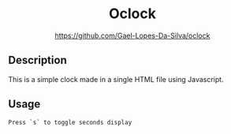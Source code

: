 <div align="center">
	<h1>Oclock</h1>
    <a href="https://github.com/Gael-Lopes-Da-Silva/oclock">https://github.com/Gael-Lopes-Da-Silva/oclock</a>
</div>


Description
------------------------------------------------------------------

This is a simple clock made in a single HTML file using Javascript.


Usage
------------------------------------------------------------------

~~~
Press `s` to toggle seconds display
~~~

